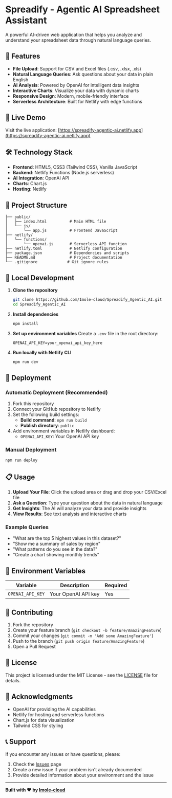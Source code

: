 # Spreadify - Agentic AI Spreadsheet Assistant

A powerful AI-driven web application that helps you analyze and understand your spreadsheet data through natural language queries.

## 🌟 Features

- **File Upload**: Support for CSV and Excel files (.csv, .xlsx, .xls)
- **Natural Language Queries**: Ask questions about your data in plain English
- **AI Analysis**: Powered by OpenAI for intelligent data insights
- **Interactive Charts**: Visualize your data with dynamic charts
- **Responsive Design**: Modern, mobile-friendly interface
- **Serverless Architecture**: Built for Netlify with edge functions

## 🚀 Live Demo

Visit the live application: [https://spreadify-agentic-ai.netlify.app](https://spreadify-agentic-ai.netlify.app)

## 🛠️ Technology Stack

- **Frontend**: HTML5, CSS3 (Tailwind CSS), Vanilla JavaScript
- **Backend**: Netlify Functions (Node.js serverless)
- **AI Integration**: OpenAI API
- **Charts**: Chart.js
- **Hosting**: Netlify

## 📁 Project Structure

```
├── public/
│   ├── index.html          # Main HTML file
│   └── js/
│       └── app.js          # Frontend JavaScript
├── netlify/
│   └── functions/
│       └── openai.js       # Serverless API function
├── netlify.toml            # Netlify configuration
├── package.json            # Dependencies and scripts
├── README.md               # Project documentation
└── .gitignore             # Git ignore rules
```

## 🔧 Local Development

1. **Clone the repository**
   ```bash
   git clone https://github.com/Imole-cloud/Spreadify_Agentic_AI.git
   cd Spreadify_Agentic_AI
   ```

2. **Install dependencies**
   ```bash
   npm install
   ```

3. **Set up environment variables**
   Create a `.env` file in the root directory:
   ```env
   OPENAI_API_KEY=your_openai_api_key_here
   ```

4. **Run locally with Netlify CLI**
   ```bash
   npm run dev
   ```

## 🚀 Deployment

### Automatic Deployment (Recommended)

1. Fork this repository
2. Connect your GitHub repository to Netlify
3. Set the following build settings:
   - **Build command**: `npm run build`
   - **Publish directory**: `public`
4. Add environment variables in Netlify dashboard:
   - `OPENAI_API_KEY`: Your OpenAI API key

### Manual Deployment

```bash
npm run deploy
```

## 📋 Usage

1. **Upload Your File**: Click the upload area or drag and drop your CSV/Excel file
2. **Ask a Question**: Type your question about the data in natural language
3. **Get Insights**: The AI will analyze your data and provide insights
4. **View Results**: See text analysis and interactive charts

### Example Queries

- "What are the top 5 highest values in this dataset?"
- "Show me a summary of sales by region"
- "What patterns do you see in the data?"
- "Create a chart showing monthly trends"

## 🔐 Environment Variables

| Variable | Description | Required |
|----------|-------------|----------|
| `OPENAI_API_KEY` | Your OpenAI API key | Yes |

## 🤝 Contributing

1. Fork the repository
2. Create your feature branch (`git checkout -b feature/AmazingFeature`)
3. Commit your changes (`git commit -m 'Add some AmazingFeature'`)
4. Push to the branch (`git push origin feature/AmazingFeature`)
5. Open a Pull Request

## 📝 License

This project is licensed under the MIT License - see the [LICENSE](LICENSE) file for details.

## 🙏 Acknowledgments

- OpenAI for providing the AI capabilities
- Netlify for hosting and serverless functions
- Chart.js for data visualization
- Tailwind CSS for styling

## 📞 Support

If you encounter any issues or have questions, please:
1. Check the [Issues](https://github.com/Imole-cloud/Spreadify_Agentic_AI/issues) page
2. Create a new issue if your problem isn't already documented
3. Provide detailed information about your environment and the issue

---

**Built with ❤️ by [Imole-cloud](https://github.com/Imole-cloud)**
